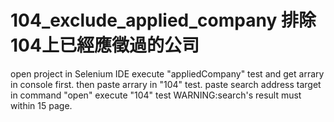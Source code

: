 # 104_exclude_applied_company 排除104上已經應徵過的公司
open project in Selenium IDE
execute "appliedCompany" test and get arrary in console first.
then paste arrary in "104" test.
paste search address target in command "open" 
execute "104" test
WARNING:search's result must within 15 page.
